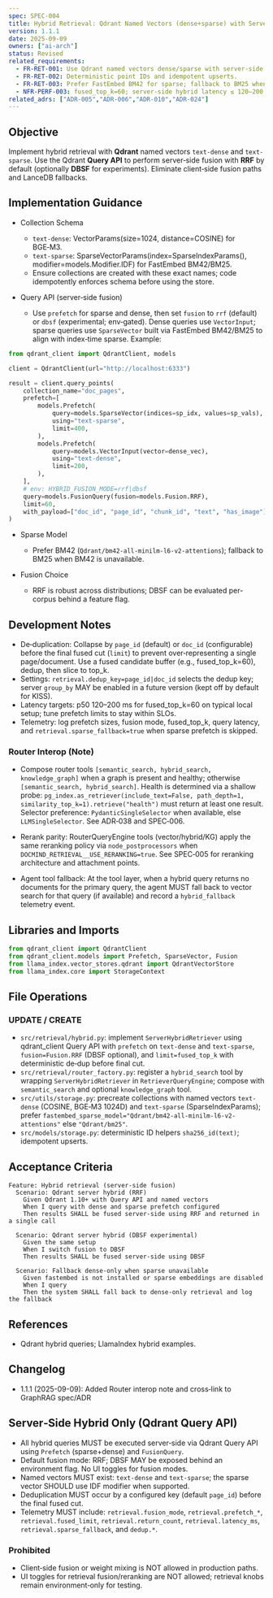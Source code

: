```yaml
---
spec: SPEC-004
title: Hybrid Retrieval: Qdrant Named Vectors (dense+sparse) with Server‑Side Fusion (RRF default)
version: 1.1.1
date: 2025-09-09
owners: ["ai-arch"]
status: Revised
related_requirements:
  - FR-RET-001: Use Qdrant named vectors dense/sparse with server‑side hybrid fusion via Query API.
  - FR-RET-002: Deterministic point IDs and idempotent upserts.
  - FR-RET-003: Prefer FastEmbed BM42 for sparse; fallback to BM25 when unavailable.
  - NFR-PERF-003: fused_top_k=60; server‑side hybrid latency ≤ 120–200 ms (dataset/hardware dependent).
related_adrs: ["ADR-005","ADR-006","ADR-010","ADR-024"]
---
```



## Objective

Implement hybrid retrieval with **Qdrant** named vectors `text-dense` and `text-sparse`. Use the Qdrant **Query API** to perform server‑side fusion with **RRF** by default (optionally **DBSF** for experiments). Eliminate client‑side fusion paths and LanceDB fallbacks.

## Implementation Guidance

- Collection Schema
  - `text-dense`: VectorParams(size=1024, distance=COSINE) for BGE‑M3.
  - `text-sparse`: SparseVectorParams(index=SparseIndexParams(), modifier=models.Modifier.IDF) for FastEmbed BM42/BM25.
  - Ensure collections are created with these exact names; code idempotently enforces schema before using the store.

- Query API (server‑side fusion)
  - Use `prefetch` for sparse and dense, then set `fusion` to `rrf` (default) or `dbsf` (experimental; env‑gated). Dense queries use `VectorInput`; sparse queries use `SparseVector` built via FastEmbed BM42/BM25 to align with index‑time sparse. Example:

```python
from qdrant_client import QdrantClient, models

client = QdrantClient(url="http://localhost:6333")

result = client.query_points(
    collection_name="doc_pages",
    prefetch=[
        models.Prefetch(
            query=models.SparseVector(indices=sp_idx, values=sp_vals),
            using="text-sparse",
            limit=400,
        ),
        models.Prefetch(
            query=models.VectorInput(vector=dense_vec),
            using="text-dense",
            limit=200,
        ),
    ],
    # env: HYBRID_FUSION_MODE=rrf|dbsf
    query=models.FusionQuery(fusion=models.Fusion.RRF),
    limit=60,
    with_payload=["doc_id", "page_id", "chunk_id", "text", "has_image"],
)
```

- Sparse Model
  - Prefer BM42 (`Qdrant/bm42-all-minilm-l6-v2-attentions`); fallback to BM25 when BM42 is unavailable.

- Fusion Choice
  - RRF is robust across distributions; DBSF can be evaluated per-corpus behind a feature flag.

## Development Notes

- De‑duplication: Collapse by `page_id` (default) or `doc_id` (configurable) before the final fused cut (`limit`) to prevent over‑representing a single page/document. Use a fused candidate buffer (e.g., fused_top_k=60), dedup, then slice to top_k.
- Settings: `retrieval.dedup_key=page_id|doc_id` selects the dedup key; server `group_by` MAY be enabled in a future version (kept off by default for KISS).
- Latency targets: p50 120–200 ms for fused_top_k=60 on typical local setup; tune prefetch limits to stay within SLOs.
- Telemetry: log prefetch sizes, fusion mode, fused_top_k, query latency, and `retrieval.sparse_fallback=true` when sparse prefetch is skipped.

### Router Interop (Note)

- Compose router tools `[semantic_search, hybrid_search, knowledge_graph]` when a graph is present and healthy; otherwise `[semantic_search, hybrid_search]`. Health is determined via a shallow probe: `pg_index.as_retriever(include_text=False, path_depth=1, similarity_top_k=1).retrieve("health")` must return at least one result. Selector preference: `PydanticSingleSelector` when available, else `LLMSingleSelector`. See ADR‑038 and SPEC‑006.
- Rerank parity: RouterQueryEngine tools (vector/hybrid/KG) apply the same reranking policy via `node_postprocessors` when `DOCMIND_RETRIEVAL__USE_RERANKING=true`. See SPEC‑005 for reranking architecture and attachment points.

- Agent tool fallback: At the tool layer, when a hybrid query returns no documents for the primary query, the agent MUST fall back to vector search for that query (if available) and record a `hybrid_fallback` telemetry event.

## Libraries and Imports

```python
from qdrant_client import QdrantClient
from qdrant_client.models import Prefetch, SparseVector, Fusion
from llama_index.vector_stores.qdrant import QdrantVectorStore
from llama_index.core import StorageContext
```

## File Operations

### UPDATE / CREATE

- `src/retrieval/hybrid.py`: implement `ServerHybridRetriever` using qdrant_client Query API with `prefetch` on `text-dense` and `text-sparse`, `fusion=Fusion.RRF` (DBSF optional), and `limit=fused_top_k` with deterministic de‑dup before final cut.
- `src/retrieval/router_factory.py`: register a `hybrid_search` tool by wrapping `ServerHybridRetriever` in `RetrieverQueryEngine`; compose with `semantic_search` and optional `knowledge_graph` tool.
- `src/utils/storage.py`: precreate collections with named vectors `text-dense` (COSINE, BGE‑M3 1024D) and `text-sparse` (SparseIndexParams); prefer `fastembed_sparse_model="Qdrant/bm42-all-minilm-l6-v2-attentions"` else `"Qdrant/bm25"`.
- `src/models/storage.py`: deterministic ID helpers `sha256_id(text)`; idempotent upserts.

## Acceptance Criteria

```gherkin
Feature: Hybrid retrieval (server‑side fusion)
  Scenario: Qdrant server hybrid (RRF)
    Given Qdrant 1.10+ with Query API and named vectors
    When I query with dense and sparse prefetch configured
    Then results SHALL be fused server‑side using RRF and returned in a single call

  Scenario: Qdrant server hybrid (DBSF experimental)
    Given the same setup
    When I switch fusion to DBSF
    Then results SHALL be fused server‑side using DBSF

  Scenario: Fallback dense-only when sparse unavailable
    Given fastembed is not installed or sparse embeddings are disabled
    When I query
    Then the system SHALL fall back to dense-only retrieval and log the fallback
```

## References

- Qdrant hybrid queries; LlamaIndex hybrid examples.

## Changelog

- 1.1.1 (2025-09-09): Added Router interop note and cross‑link to GraphRAG spec/ADR

## Server‑Side Hybrid Only (Qdrant Query API)

- All hybrid queries MUST be executed server‑side via Qdrant Query API using `Prefetch` (sparse+dense) and `FusionQuery`.
- Default fusion mode: RRF; DBSF MAY be exposed behind an environment flag. No UI toggles for fusion modes.
- Named vectors MUST exist: `text-dense` and `text-sparse`; the sparse vector SHOULD use IDF modifier when supported.
- Deduplication MUST occur by a configured key (default `page_id`) before the final fused cut.
- Telemetry MUST include: `retrieval.fusion_mode`, `retrieval.prefetch_*`, `retrieval.fused_limit`, `retrieval.return_count`, `retrieval.latency_ms`, `retrieval.sparse_fallback`, and `dedup.*`.

### Prohibited

- Client‑side fusion or weight mixing is NOT allowed in production paths.
- UI toggles for retrieval fusion/reranking are NOT allowed; retrieval knobs remain environment‑only for testing.
